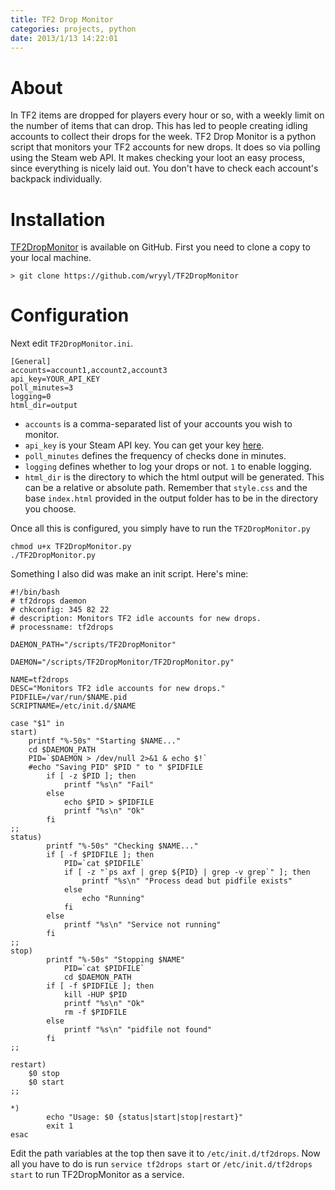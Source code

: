 ```yaml
---
title: TF2 Drop Monitor
categories: projects, python
date: 2013/1/13 14:22:01
---
```

About
===
In TF2 items are dropped for players every hour or so, with a weekly limit on the number of items that can drop. This has led to people creating idling accounts to collect their drops for the week. TF2 Drop Monitor is a python script that monitors your TF2 accounts for new drops. It does so via polling using the Steam web API. It makes checking your loot an easy process, since everything is nicely laid out. You don't have to check each account's backpack individually.

Installation
===
[TF2DropMonitor](https://github.com/wryyl/TF2DropMonitor) is available on GitHub. First you need to clone a copy to your local machine.

    > git clone https://github.com/wryyl/TF2DropMonitor


Configuration
===
Next edit `TF2DropMonitor.ini`. 

    [General]
    accounts=account1,account2,account3
    api_key=YOUR_API_KEY
    poll_minutes=3
    logging=0
    html_dir=output

* `accounts` is a comma-separated list of your accounts you wish to monitor.
* `api_key` is your Steam API key. You can get your key [here](http://steamcommunity.com/dev/apikey).
* `poll_minutes` defines the frequency of checks done in minutes.
* `logging` defines whether to log your drops or not. `1` to enable logging.
* `html_dir` is the directory to which the html output will be generated. This can be a relative or absolute path. Remember that `style.css` and the base `index.html` provided in the output folder has to be in the directory you choose.

Once all this is configured, you simply have to run the `TF2DropMonitor.py`

    chmod u+x TF2DropMonitor.py
    ./TF2DropMonitor.py

Something I also did was make an init script. Here's mine:

    #!/bin/bash
    # tf2drops daemon
    # chkconfig: 345 82 22
    # description: Monitors TF2 idle accounts for new drops.
    # processname: tf2drops

    DAEMON_PATH="/scripts/TF2DropMonitor"

    DAEMON="/scripts/TF2DropMonitor/TF2DropMonitor.py"

    NAME=tf2drops
    DESC="Monitors TF2 idle accounts for new drops."
    PIDFILE=/var/run/$NAME.pid
    SCRIPTNAME=/etc/init.d/$NAME

    case "$1" in
    start)
        printf "%-50s" "Starting $NAME..."
        cd $DAEMON_PATH
        PID=`$DAEMON > /dev/null 2>&1 & echo $!`
        #echo "Saving PID" $PID " to " $PIDFILE
            if [ -z $PID ]; then
                printf "%s\n" "Fail"
            else
                echo $PID > $PIDFILE
                printf "%s\n" "Ok"
            fi
    ;;
    status)
            printf "%-50s" "Checking $NAME..."
            if [ -f $PIDFILE ]; then
                PID=`cat $PIDFILE`
                if [ -z "`ps axf | grep ${PID} | grep -v grep`" ]; then
                    printf "%s\n" "Process dead but pidfile exists"
                else
                    echo "Running"
                fi
            else
                printf "%s\n" "Service not running"
            fi
    ;;
    stop)
            printf "%-50s" "Stopping $NAME"
                PID=`cat $PIDFILE`
                cd $DAEMON_PATH
            if [ -f $PIDFILE ]; then
                kill -HUP $PID
                printf "%s\n" "Ok"
                rm -f $PIDFILE
            else
                printf "%s\n" "pidfile not found"
            fi
    ;;

    restart)
        $0 stop
        $0 start
    ;;

    *)
            echo "Usage: $0 {status|start|stop|restart}"
            exit 1
    esac
        
Edit the path variables at the top then save it to `/etc/init.d/tf2drops`. Now all you have to do is run `service tf2drops start` or `/etc/init.d/tf2drops start` to run TF2DropMonitor as a service. 

